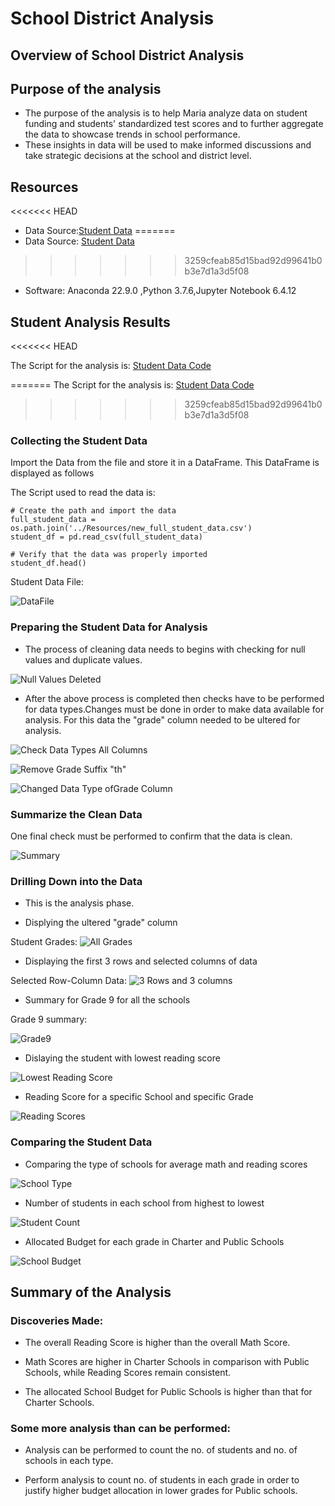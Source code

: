 # School District Analysis

## Overview of School District Analysis

## Purpose of the analysis

- The purpose of the analysis is to help Maria analyze data on student funding and students' standardized test scores and to further aggregate the data to showcase trends in school performance.
- These insights in data will be used to make informed discussions and take strategic decisions at the school and district level.

## Resources

<<<<<<< HEAD
- Data Source:[Student Data](https://github.com/manasidek/School_District_Analysis/blob/main/Student_Data_Challenge_Starter_Code/Resources/new_full_student_data.csv)
=======
- Data Source: [Student Data](https://github.com/manasidek/School_District_Analysis/blob/main/Student_Data_Challenge_Starter_Code/Resources/new_full_student_data.csv)
>>>>>>> 3259cfeab85d15bad92d99641b0b3e7d1a3d5f08
- Software: Anaconda 22.9.0 ,Python 3.7.6,Jupyter Notebook 6.4.12

## Student Analysis Results

<<<<<<< HEAD

The Script for the analysis is: [Student Data Code](https://github.com/manasidek/School_District_Analysis/tree/main/Student_Data_Challenge_Starter_Code/Solved)


=======
The Script for the analysis is: [Student Data Code](https://github.com/manasidek/School_District_Analysis/tree/main/Student_Data_Challenge_Starter_Code/Solved)

>>>>>>> 3259cfeab85d15bad92d99641b0b3e7d1a3d5f08
### Collecting the Student Data

Import the Data from the file and store it in a DataFrame. This DataFrame is displayed as follows

The Script used to read the data is:
```
# Create the path and import the data
full_student_data = os.path.join('../Resources/new_full_student_data.csv')
student_df = pd.read_csv(full_student_data)

# Verify that the data was properly imported
student_df.head()
```

Student Data File:

![DataFile](https://github.com/manasidek/School_District_Analysis/blob/main/Images/Student_Data.png)


### Preparing the Student Data for Analysis

- The process of cleaning data needs to begins with checking for null values and duplicate values.

![Null Values Deleted](https://github.com/manasidek/School_District_Analysis/blob/main/Images/Deleted_Null_Values.png)


- After the above process is completed then checks have to be performed for data types.Changes must be done in order to make data available for analysis. For this data the "grade" column needed to be ultered for analysis.

![Check Data Types All Columns](https://github.com/manasidek/School_District_Analysis/blob/main/Images/check_data_types.png)

![Remove Grade Suffix "th"](https://github.com/manasidek/School_District_Analysis/blob/main/Images/remove_suffix_grade.png)

![Changed Data Type ofGrade Column](https://github.com/manasidek/School_District_Analysis/blob/main/Images/changed_data%20_type_grade.png)


### Summarize the Clean Data

One final check must be performed to confirm that the data is clean.

![Summary](https://github.com/manasidek/School_District_Analysis/blob/main/Images/describe_data.png)

### Drilling Down into the Data

- This is the analysis phase. 

- Displying the ultered "grade" column

Student Grades:
![All Grades](https://github.com/manasidek/School_District_Analysis/blob/main/Images/modified_grade_column.png)

- Displaying the first 3 rows and selected columns of data

Selected Row-Column Data:
![3 Rows and 3 columns](https://github.com/manasidek/School_District_Analysis/blob/main/Images/iloc_function.png)


- Summary for Grade 9 for all the schools

Grade 9 summary:

![Grade9](https://github.com/manasidek/School_District_Analysis/blob/main/Images/grade9_describe.png)


- Dislaying the student with lowest reading score

![Lowest Reading Score](https://github.com/manasidek/School_District_Analysis/blob/main/Images/min_read_loc.png)

- Reading Score for a specific School and specific Grade

![Reading Scores](https://github.com/manasidek/School_District_Analysis/blob/main/Images/loc_conditionals.png)

### Comparing the Student Data

- Comparing the type of schools for average math and reading scores

![School Type](https://github.com/manasidek/School_District_Analysis/blob/main/Images/groupby_mean.png)

- Number of students in each school from highest to lowest

![Student Count](https://github.com/manasidek/School_District_Analysis/blob/main/Images/groupby_count_sort_values.png)

- Allocated Budget for each grade in Charter and Public Schools

![School Budget](https://github.com/manasidek/School_District_Analysis/blob/main/Images/groupby_schoo_budget.png)


## Summary of the Analysis

### Discoveries Made:

- The overall Reading Score is higher than the overall Math Score.

- Math Scores are higher in Charter Schools in comparison with Public Schools, while Reading Scores remain consistent.

- The allocated School Budget for Public Schools is higher than that for Charter Schools.

### Some more analysis than can be performed:

- Analysis can be performed to count the no. of students and no. of schools in each type.

- Perform analysis to count no. of students in each grade in order to justify higher budget allocation in lower grades for Public schools.


